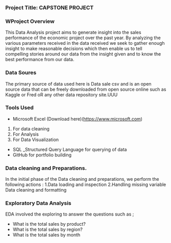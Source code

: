 ### Project Title: CAPSTONE PROJECT

### WProject Overview
This Data Analysis project aims to generate insight into the sales performance of the economic project over the past year. By analyzing the various parameters received in the data received we seek to gather enough insight to make reasonable decisions which then enable us to tell compelling stories around our data from the insight given and to know the best performance from our data.

### Data Soures
The primary source of data used here is Data sale csv and is an open source data that can be freely downloaded from open source online such as Kaggle or Fred oR any other data repository site.UUU

### Tools Used

- Microsoft Excel (Download here)(https://www.microsoft.com)
1. For data cleaning
2. For Analysis
3. For Data Visualization
- SQL _Structured Query Language for querying of data
- GitHub for portfolio building

### Data cleaning and Preparations. 
In the initial phase of the Data cleaning and preparations, we perform the following actions :
1.Data loading and inspection
2.Handling missing variable
Data cleaning and formatting

### Exploratory Data Analysis
EDA involved the exploring to answer the questions such as ;
- What is the total sales by product?
- What is the total sales by region?
- What is the total sales by month

